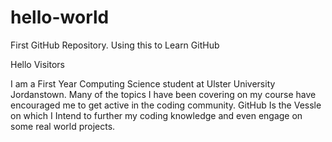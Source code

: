# hello-world
First GitHub Repository. Using this to Learn GitHub

Hello Visitors

I am a First Year Computing Science student at Ulster University Jordanstown. Many of the topics I have been covering on my course have encouraged me to get active in the coding community. GitHub Is the Vessle on which I Intend to further my coding knowledge and even engage on some real world projects.
